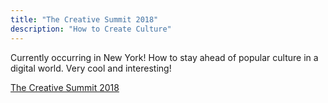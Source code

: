 ```yaml
---
title: "The Creative Summit 2018"
description: "How to Create Culture"
---
```


Currently occurring in New York! How to stay ahead of popular culture in a digital world. Very cool and interesting!



<a href="https://www.dexigner.com/news/30969">The Creative Summit 2018</a>


